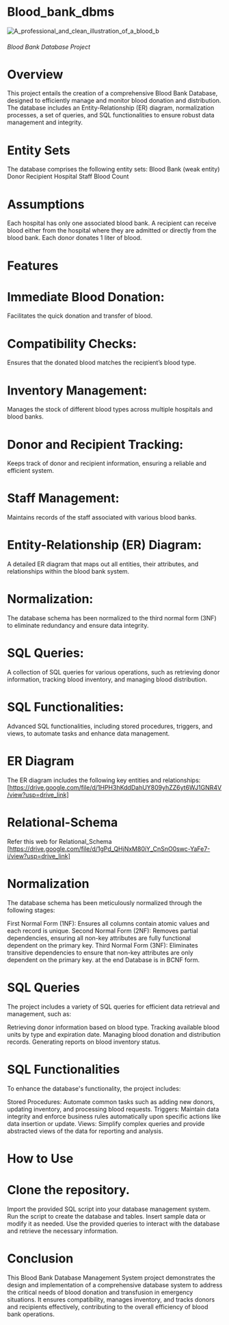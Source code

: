 # Blood_bank_dbms
![A_professional_and_clean_illustration_of_a_blood_b](https://github.com/user-attachments/assets/d9e1940e-6f0b-4367-9bc5-50c60af3c386)

###### Blood Bank Database Project ######
# Overview
This project entails the creation of a comprehensive Blood Bank Database, designed to efficiently manage and monitor blood donation and distribution. The database includes an Entity-Relationship (ER) diagram, normalization processes, a set of queries, and SQL functionalities to ensure robust data management and integrity.
# Entity Sets
The database comprises the following entity sets:
Blood Bank (weak entity)
Donor
Recipient
Hospital
Staff
Blood Count
# Assumptions
Each hospital has only one associated blood bank.
A recipient can receive blood either from the hospital where they are admitted or directly from the blood bank.
Each donor donates 1 liter of blood.
# Features
# Immediate Blood Donation: 
Facilitates the quick donation and transfer of blood.
# Compatibility Checks:
Ensures that the donated blood matches the recipient’s blood type.
# Inventory Management:
Manages the stock of different blood types across multiple hospitals and blood banks.
# Donor and Recipient Tracking:
Keeps track of donor and recipient information, ensuring a reliable and efficient system.
# Staff Management: 
Maintains records of the staff associated with various blood banks.

# Entity-Relationship (ER) Diagram:
A detailed ER diagram that maps out all entities, their attributes, and relationships within the blood bank system.
# Normalization: 
The database schema has been normalized to the third normal form (3NF) to eliminate redundancy and ensure data integrity.
# SQL Queries: 
A collection of SQL queries for various operations, such as retrieving donor information, tracking blood inventory, and managing blood distribution.
# SQL Functionalities:
Advanced SQL functionalities, including stored procedures, triggers, and views, to automate tasks and enhance data management.
# ER Diagram
The ER diagram includes the following key entities and relationships:
[https://drive.google.com/file/d/1HPH3hKddDahUY809yhZZ6yt6WJ1GNR4V/view?usp=drive_link]
# Relational-Schema 
Refer this web for Relational_Schema
[https://drive.google.com/file/d/1gPd_QHjNxM80iY_CnSnO0swc-YaFe7-i/view?usp=drive_link]
# Normalization
The database schema has been meticulously normalized through the following stages:

First Normal Form (1NF): Ensures all columns contain atomic values and each record is unique.
Second Normal Form (2NF): Removes partial dependencies, ensuring all non-key attributes are fully functional dependent on the primary key.
Third Normal Form (3NF): Eliminates transitive dependencies to ensure that non-key attributes are only dependent on the primary key.
at the end Database is in BCNF form.
# SQL Queries
The project includes a variety of SQL queries for efficient data retrieval and management, such as:

Retrieving donor information based on blood type.
Tracking available blood units by type and expiration date.
Managing blood donation and distribution records.
Generating reports on blood inventory status.
# SQL Functionalities
To enhance the database's functionality, the project includes:

Stored Procedures: Automate common tasks such as adding new donors, updating inventory, and processing blood requests.
Triggers: Maintain data integrity and enforce business rules automatically upon specific actions like data insertion or update.
Views: Simplify complex queries and provide abstracted views of the data for reporting and analysis.

# How to Use
# Clone the repository.
Import the provided SQL script into your database management system.
Run the script to create the database and tables.
Insert sample data or modify it as needed.
Use the provided queries to interact with the database and retrieve the necessary information.


# Conclusion
This Blood Bank Database Management System project demonstrates the design and implementation of a comprehensive database system to address the critical needs of blood donation and transfusion in emergency situations. It ensures compatibility, manages inventory, and tracks donors and recipients effectively, contributing to the overall efficiency of blood bank operations.

